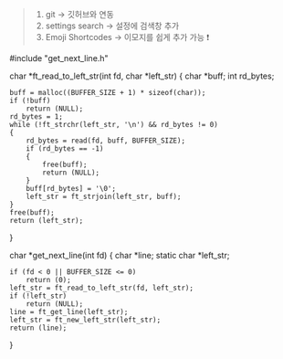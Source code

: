 > 1. git -> 깃허브와 연동
> 2. settings search -> 설정에 검색창 추가
> 3. Emoji Shortcodes -> 이모지를 쉽게 추가 가능 ❗

#include "get_next_line.h"

char	*ft_read_to_left_str(int fd, char *left_str)
{
	char	*buff;
	int		rd_bytes;

	buff = malloc((BUFFER_SIZE + 1) * sizeof(char));
	if (!buff)
		return (NULL);
	rd_bytes = 1;
	while (!ft_strchr(left_str, '\n') && rd_bytes != 0)
	{
		rd_bytes = read(fd, buff, BUFFER_SIZE);
		if (rd_bytes == -1)
		{
			free(buff);
			return (NULL);
		}
		buff[rd_bytes] = '\0';
		left_str = ft_strjoin(left_str, buff);
	}
	free(buff);
	return (left_str);
}

char	*get_next_line(int fd)
{
	char		*line;
	static char	*left_str;

	if (fd < 0 || BUFFER_SIZE <= 0)
		return (0);
	left_str = ft_read_to_left_str(fd, left_str);
	if (!left_str)
		return (NULL);
	line = ft_get_line(left_str);
	left_str = ft_new_left_str(left_str);
	return (line);
}